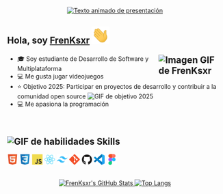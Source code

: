 <p align="center">
  <a href="https://github.com/FrenKsxr/FrenKsxr.git">
    <img src="https://readme-typing-svg.herokuapp.com?font=Time+New+Roman&color=cyan&size=25&center=true&vCenter=true&width=600&height=100&lines=Hola,+soy+FrenKsxr;Desarrollador+de+Software+y+Multiplataforma;Apasionado+por+la+tecnología;Aprendiz+constante;Explorando+nuevas+tecnologías" alt="Texto animado de presentación" />
  </a>
</p>

<!-- Imagen a la derecha -->
<h2 align="left">Hola, soy <a href="https://www.linkedin.com/in/FrenKsxr" target="_blank" rel="noopener noreferrer">FrenKsxr</a> 
  <img src="https://raw.githubusercontent.com/ABSphreak/ABSphreak/master/gifs/Hi.gif" height="40" alt="GIF de saludo" />
 
  <a href="https://github.com/FrenKsxr"><img align='right' src='https://github.com/UjwalKandi/UjwalKandi/blob/changes-to-readme/svg/87202985-820dcb80-c2b6-11ea-9f56-7ec461c497c3.gif' width='150' alt="Imagen GIF de FrenKsxr" /></a>
</h2>

- 🎓 Soy estudiante de Desarrollo de Software y Multiplataforma  
- 💻 Me gusta jugar videojuegos  
- ⭐ Objetivo 2025: Participar en proyectos de desarrollo y contribuir a la comunidad open source <img src="https://media.giphy.com/media/WUlplcMpOCEmTGBtBW/giphy.gif" width="30" alt="GIF de objetivo 2025">  
- 💻 Me apasiona la programación
  
<br />

<!-- Skills Section -->
## <img src="https://media2.giphy.com/media/QssGEmpkyEOhBCb7e1/giphy.gif?cid=ecf05e47a0n3gi1bfqntqmob8g9aid1oyj2wr3ds3mg700bl&rid=giphy.gif" width="25" alt="GIF de habilidades"><b> Skills</b>

<p>
  <code><img height="25" src="https://raw.githubusercontent.com/devicons/devicon/master/icons/html5/html5-original.svg" alt="HTML" /></code>
  <code><img height="25" src="https://raw.githubusercontent.com/devicons/devicon/master/icons/css3/css3-original.svg" alt="CSS" /></code>
  <code><img height="25" src="https://raw.githubusercontent.com/devicons/devicon/master/icons/javascript/javascript-original.svg" alt="JavaScript" /></code>
  <code><img height="25" src="https://raw.githubusercontent.com/devicons/devicon/master/icons/react/react-original.svg" alt="React" /></code>
  <code><img height="25" src="https://raw.githubusercontent.com/devicons/devicon/master/icons/tailwindcss/tailwindcss-original.svg" alt="Tailwind CSS" /></code>
  <code><img height="25" src="https://raw.githubusercontent.com/devicons/devicon/master/icons/git/git-original.svg" alt="Git" /></code>
  <code><img height="25" src="https://raw.githubusercontent.com/devicons/devicon/master/icons/github/github-original.svg" alt="GitHub" /></code>
  <code><img height="25" src="https://raw.githubusercontent.com/devicons/devicon/master/icons/vscode/vscode-original.svg" alt="VS Code" /></code>
  <code><img height="25" src="https://raw.githubusercontent.com/devicons/devicon/master/icons/figma/figma-original.svg" alt="Figma" /></code>

</p>



<br />

<!-- GitHub Stats -->
<div align="center">
  <a href="https://github.com/FrenKsxr?tab=repositories">
    <img src="https://github-readme-stats.vercel.app/api?username=FrenKsxr&count_private=true&show_icons=true&theme=blue-green&hide_rank=false&hide=stars&include_all_commits=true" alt="FrenKsxr's GitHub Stats" width="41%" />
  </a>
  <a href="https://github.com/FrenKsxr">
    <img src="https://github-readme-stats.vercel.app/api/top-langs/?username=FrenKsxr&layout=compact&langs_count=6&theme=blue-green" alt="Top Langs" width="38.52%" />
  </a>
</div>
